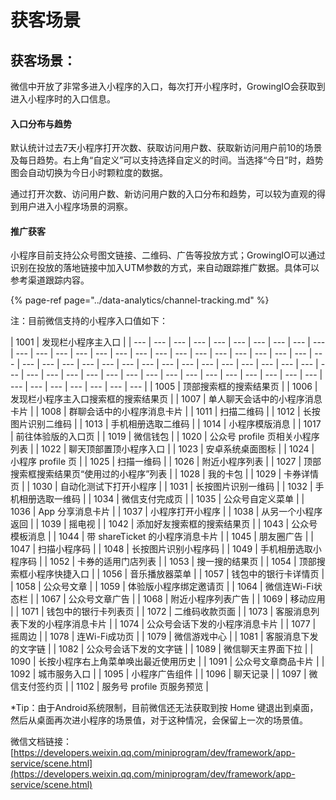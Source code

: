 # 获客场景

## 获客场景：

微信中开放了非常多进入小程序的入口，每次打开小程序时，GrowingIO会获取到进入小程序时的入口信息。

#### 入口分布与趋势

默认统计过去7天小程序打开次数、获取访问用户数、获取新访问用户前10的场景及每日趋势。右上角“自定义”可以支持选择自定义的时间。当选择“今日”时，趋势图会自动切换为今日小时颗粒度的数据。

通过打开次数、访问用户数、新访问用户数的入口分布和趋势，可以较为直观的得到用户进入小程序场景的洞察。

#### 推广获客

小程序目前支持公众号图文链接、二维码、广告等投放方式；GrowingIO可以通过识别在投放的落地链接中加入UTM参数的方式，来自动跟踪推广数据。具体可以参考渠道跟踪内容。

{% page-ref page="../data-analytics/channel-tracking.md" %}

注：目前微信支持的小程序入口值如下：

| 1001 | 发现栏小程序主入口 |
| --- | --- | --- | --- | --- | --- | --- | --- | --- | --- | --- | --- | --- | --- | --- | --- | --- | --- | --- | --- | --- | --- | --- | --- | --- | --- | --- | --- | --- | --- | --- | --- | --- | --- | --- | --- | --- | --- | --- | --- | --- | --- | --- | --- | --- | --- | --- | --- | --- | --- | --- | --- | --- | --- | --- | --- | --- | --- | --- | --- | --- | --- | --- | --- |
| 1005 | 顶部搜索框的搜索结果页 |
| 1006 | 发现栏小程序主入口搜索框的搜索结果页 |
| 1007 | 单人聊天会话中的小程序消息卡片 |
| 1008 | 群聊会话中的小程序消息卡片 |
| 1011 | 扫描二维码 |
| 1012 | 长按图片识别二维码 |
| 1013 | 手机相册选取二维码 |
| 1014 | 小程序模版消息 |
| 1017 | 前往体验版的入口页 |
| 1019 | 微信钱包 |
| 1020 | 公众号 profile 页相关小程序列表 |
| 1022 | 聊天顶部置顶小程序入口 |
| 1023 | 安卓系统桌面图标 |
| 1024 | 小程序 profile 页 |
| 1025 | 扫描一维码 |
| 1026 | 附近小程序列表 |
| 1027 | 顶部搜索框搜索结果页“使用过的小程序”列表 |
| 1028 | 我的卡包 |
| 1029 | 卡券详情页 |
| 1030 | 自动化测试下打开小程序 |
| 1031 | 长按图片识别一维码 |
| 1032 | 手机相册选取一维码 |
| 1034 | 微信支付完成页 |
| 1035 | 公众号自定义菜单 |
| 1036 | App 分享消息卡片 |
| 1037 | 小程序打开小程序 |
| 1038 | 从另一个小程序返回 |
| 1039 | 摇电视 |
| 1042 | 添加好友搜索框的搜索结果页 |
| 1043 | 公众号模板消息 |
| 1044 | 带 shareTicket 的小程序消息卡片 |
| 1045 | 朋友圈广告 |
| 1047 | 扫描小程序码 |
| 1048 | 长按图片识别小程序码 |
| 1049 | 手机相册选取小程序码 |
| 1052 | 卡券的适用门店列表 |
| 1053 | 搜一搜的结果页 |
| 1054 | 顶部搜索框小程序快捷入口 |
| 1056 | 音乐播放器菜单 |
| 1057 | 钱包中的银行卡详情页 |
| 1058 | 公众号文章 |
| 1059 | 体验版小程序绑定邀请页 |
| 1064 | 微信连Wi-Fi状态栏 |
| 1067 | 公众号文章广告 |
| 1068 | 附近小程序列表广告 |
| 1069 | 移动应用 |
| 1071 | 钱包中的银行卡列表页 |
| 1072 | 二维码收款页面 |
| 1073 | 客服消息列表下发的小程序消息卡片 |
| 1074 | 公众号会话下发的小程序消息卡片 |
| 1077 | 摇周边 |
| 1078 | 连Wi-Fi成功页 |
| 1079 | 微信游戏中心 |
| 1081 | 客服消息下发的文字链 |
| 1082 | 公众号会话下发的文字链 |
| 1089 | 微信聊天主界面下拉 |
| 1090 | 长按小程序右上角菜单唤出最近使用历史 |
| 1091 | 公众号文章商品卡片 |
| 1092 | 城市服务入口 |
| 1095 | 小程序广告组件 |
| 1096 | 聊天记录 |
| 1097 | 微信支付签约页 |
| 1102 | 服务号 profile 页服务预览 |

\*Tip：由于Android系统限制，目前微信还无法获取到按 Home 键退出到桌面，然后从桌面再次进小程序的场景值，对于这种情况，会保留上一次的场景值。

微信文档链接：[https://developers.weixin.qq.com/miniprogram/dev/framework/app-service/scene.html](https://developers.weixin.qq.com/miniprogram/dev/framework/app-service/scene.html)

#### 

